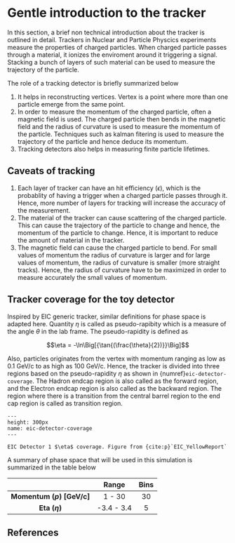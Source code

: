 # Gentle introduction to the tracker

In this section, a brief non technical introduction about the tracker is outlined in detail. Trackers in Nuclear and Particle Physcics experiments measure the properties of charged particles. When charged particle passes through a material, it ionizes the enviroment around it triggering a signal. Stacking a bunch of layers of such material can be used to measure the trajectory of the particle.

The role of a tracking detector is briefly summarized below
1. It helps in reconstructing vertices. Vertex is a point where more than one particle emerge from the same point. 
2. In order to measure the momentum of the charged particle, often a magnetic field is used. The charged particle then bends in the magnetic field and the radius of curvature is used to measure the momentum of the particle. Techniques such as kalman fitering is used to measure the trajectory of the particle and hence deduce its momentum. 
3. Tracking detectors also helps in measuring finite particle lifetimes. 

## Caveats of tracking
1. Each layer of tracker can have an hit efficiency ($\epsilon$), which is the probablity of having a trigger when a charged particle passes through it. Hence, more number of layers for tracking will increase the accuracy of the measurement.
2. The material of the tracker can cause scattering of the charged particle. This can cause the trajectory of the particle to change and hence, the momentum of the particle to change. Hence, it is important to reduce the amount of material in the tracker.
3. The magnetic field can cause the charged particle to bend. For small values of momentum the radius of curvature is larger and for large values of momentum, the radius of curvature is smaller (more straight tracks). Hence, the radius of curvature have to be maximized in order to measure accurately the small values of momentum.

## Tracker coverage for the toy detector

Inspired by EIC generic tracker, similar definitions for phase space is adapted here. Quantity $\eta$ is called as pseudo-rapibity which is a measure of the angle $\theta$ in the lab frame. The pseudo-rapidity is defined as 

$$\eta = -\ln\Big[{\tan{(\frac{\theta}{2})}}\Big]$$

Also, particles originates from the vertex with momentum ranging as low as 0.1 GeV/c to as high as 100 GeV/c. Hence, the tracker is divided into three regions based on the pseudo-rapidity $\eta$ as shown in {numref}`eic-detector-coverage`. The Hadron endcap region is also called as the forward region, and the Electron endcap region is also called as the backward region. The region where there is a transition from the central barrel region to the end cap region is called as transition region.

```{figure} ../images/eic-detector-coverage.png
---
height: 300px
name: eic-detector-coverage
---

EIC Detector 1 $\eta$ coverage. Figure from {cite:p}`EIC_YellowReport`
```

A summary of phase space that will be used in this simulation is summarized in the table below 

|                            |  **Range** | **Bins** |
|:--------------------------:|:----------:|:--------:|
| **Momentum ($p$) [GeV/c]** |   1 - 30   |    30    |
|      **Eta ($\eta$)**      | -3.4 - 3.4 |     5    |

## References
```{bibliography}
```